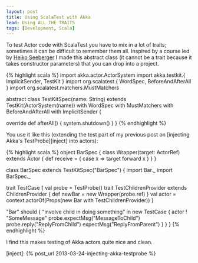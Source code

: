 ```yaml
---
layout: post
title: Using ScalaTest with Akka
lead: Using ALL THE TRAITS
tags: [Development, Scala]
---
```


To test Actor code with ScalaTest you have to mix in a lot of traits; sometimes it can be
difficult to remember them all. Inspired by a course led by [Heiko
Seeberger](http://www.heikoseeberger.name) I made this abstract class (it cannot be a
trait because it takes constructor parameters) that you can drop into a project.

{% highlight scala %}
import akka.actor.ActorSystem
import akka.testkit.{ ImplicitSender, TestKit }
import org.scalatest.{ WordSpec, BeforeAndAfterAll }
import org.scalatest.matchers.MustMatchers

abstract class TestKitSpec(name: String)
    extends TestKit(ActorSystem(name))
    with WordSpec
    with MustMatchers
    with BeforeAndAfterAll
    with ImplicitSender {

  override def afterAll() {
    system.shutdown()
  }
}
{% endhighlight %}

You use it like this (extending the test part of my previous post on [injecting Akka's
TestProbe][inject] into actors):


{% highlight scala %}
object BarSpec {
  class Wrapper(target: ActorRef) extends Actor {
    def receive = {
      case x => target forward x
    }
  }
}

class BarSpec extends TestKitSpec("BarSpec") {
  import Bar._
  import BarSpec._

  trait TestCase {
    val probe = TestProbe()
    trait TestChildrenProvider extends ChildrenProvider {
      def newBar = new Wrapper(probe.ref)
    }
    val actor = context.actorOf(Props(new Bar with TestChildrenProvider))
  }

  "Bar" should {
    "involve child in doing something" in new TestCase {
      actor ! "SomeMessage"
      probe.expectMsg("MessageToChild")
      probe.reply("ReplyFromChild")
      expectMsg("ReplyFromParent")
    }
  }
}
{% endhighlight %}

I find this makes testing of Akka actors quite nice and clean.

[inject]: {% post_url 2013-03-24-injecting-akka-testprobe %}

